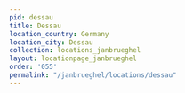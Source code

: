 ```yaml
---
pid: dessau
title: Dessau
location_country: Germany
location_city: Dessau
collection: locations_janbrueghel
layout: locationpage_janbrueghel
order: '055'
permalink: "/janbrueghel/locations/dessau"
---
```


